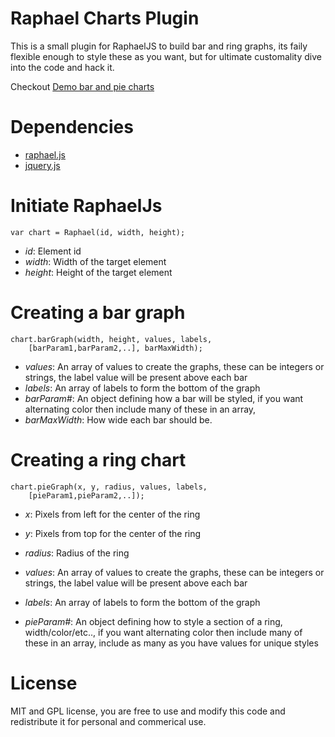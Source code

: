 # Raphael Charts Plugin

This is a small plugin for RaphaelJS to build bar and ring graphs, its faily flexible enough to style these as you want, but for ultimate customality dive into the code and hack it.

Checkout [Demo bar and pie charts](http://adodson.com/raphael.charts.js)

# Dependencies

* [raphael.js](http://raphaeljs.com/)
* [jquery.js](http://jquery.com/)


# Initiate RaphaelJs

	var chart = Raphael(id, width, height);

* _id_: Element id
* _width_: Width of the target element
* _height_: Height of the target element


# Creating a bar graph

    chart.barGraph(width, height, values, labels, 
        [barParam1,barParam2,..], barMaxWidth);


* _values_: An array of values to create the graphs, these can be integers or strings, the label value will be present above each bar
* _labels_: An array of labels to form the bottom of the graph
* _barParam#_: An object defining how a bar will be styled, if you want alternating color then include many of these in an array,
* _barMaxWidth_: How wide each bar should be.


# Creating a ring chart

    chart.pieGraph(x, y, radius, values, labels, 
        [pieParam1,pieParam2,..]);

* _x_: Pixels from left for the center of the ring
* _y_: Pixels from top for the center of the ring
* _radius_: Radius of the ring

* _values_: An array of values to create the graphs, these can be integers or strings, the label value will be present above each bar
* _labels_: An array of labels to form the bottom of the graph
* _pieParam#_: An object defining how to style a section of a ring, width/color/etc.., if you want alternating color then include many of these in an array, include as many as you have values for unique styles


# License

MIT and GPL license, you are free to use and modify this code and redistribute it for personal and commerical use.